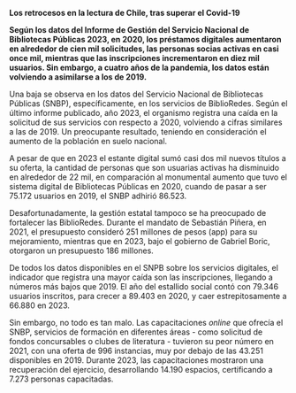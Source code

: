 **Los retrocesos en la lectura de Chile, tras superar el Covid-19**

**Según los datos del Informe de Gestión del Servicio Nacional de Bibliotecas Públicas 2023, en 2020, los préstamos digitales aumentaron en alrededor de cien mil solicitudes, las personas socias activas en casi once mil, mientras que las inscripciones incrementaron en diez mil usuarios. Sin embargo, a cuatro años de la pandemia, los datos están volviendo a asimilarse a los de 2019\.** 

Una baja se observa en los datos del Servicio Nacional de Bibliotecas Públicas (SNBP), específicamente, en los servicios de BiblioRedes. Según el último informe publicado, año 2023, el organismo registra una caída en la solicitud de sus servicios con respecto a 2020, volviendo a cifras similares a las de 2019\. Un preocupante resultado, teniendo en consideración el aumento de la población en suelo nacional. 

A pesar de que en 2023 el estante digital sumó casi dos mil nuevos títulos a su oferta, la cantidad de personas que son usuarias activas ha disminuido en alrededor de 22 mil, en comparación al monumental aumento que tuvo el sistema digital de Bibliotecas Públicas en 2020, cuando de pasar a ser 75.172 usuarios en 2019, el SNBP adhirió 86.523. 

Desafortunadamente, la gestión estatal tampoco se ha preocupado de fortalecer las BiblioRedes. Durante el mandato de Sebastián Piñera, en 2021, el presupuesto consideró 251 millones de pesos (app) para su mejoramiento, mientras que en 2023, bajo el gobierno de Gabriel Boric, otorgaron un presupuesto 186 millones. 

De todos los datos disponibles en el SNPB sobre los servicios digitales, el indicador que registra una mayor caída son las inscripciones, llegando a números más bajos que 2019\. El año del estallido social contó con 79.346 usuarios inscritos, para crecer a 89.403 en 2020, y caer estrepitosamente a 66.880 en 2023\. 

Sin embargo, no todo es tan malo. Las capacitaciones *online* que ofrecía el SNBP, servicios de formación en diferentes áreas \- como solicitud de fondos concursables o clubes de literatura \- tuvieron su peor número en 2021, con una oferta de 996 instancias, muy por debajo de las 43.251 disponibles en 2019\. Durante 2023, las capacitaciones mostraron una recuperación del ejercicio, desarrollando 14.190 espacios, certificando a 7.273 personas capacitadas. 

